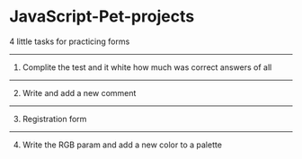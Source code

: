 # JavaScript-Pet-projects
4 little tasks for practicing forms

----------------------------------------------------------------
1. Complite the test and it white how much was correct answers of all
----------------------------------------------------------------
2. Write and add a new comment
----------------------------------------------------------------
3. Registration form
----------------------------------------------------------------
4. Write the RGB param and add a new color to a palette
